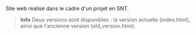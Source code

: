 Site web réalisé dans le cadre d'un projet en SNT.

> **Info**
> Deux versions sont disponibles : la version actuelle (index.html), ainsi que l'ancienne version (old_version.html).
